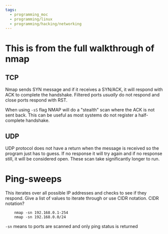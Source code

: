 ```yaml
---
tags:
  - programming_moc
  - programming/linux
  - programming/hacking/networking
---
```


# This is from the full walkthrough of nmap 

## TCP

Nmap sends  SYN message and if it receives a SYN/ACK, it will respond with ACK to complete the handshake. Filtered ports
*usually* do not respond and close ports respond with RST.

When using `-sS` flag NMAP will do a "stealth" scan where the ACK is not sent back. This can be useful as most systems
do not register a half-complete handshake.

## UDP 

UDP protocol does not have a return when the message is received so the program just has to guess. If no response it
will try again and if no response still, it will be considered open. These scan take significantly longer to run.

# Ping-sweeps

This iterates over all possible IP addresses and checks to see if they respond. Give a list of values to iterate through
or use CIDR notation. CIDR notation?

```
    nmap -sn 192.168.0.1-254
    nmap -sn 192.168.0.0/24
```

`-sn` means to ports are scanned and only ping status is returned
